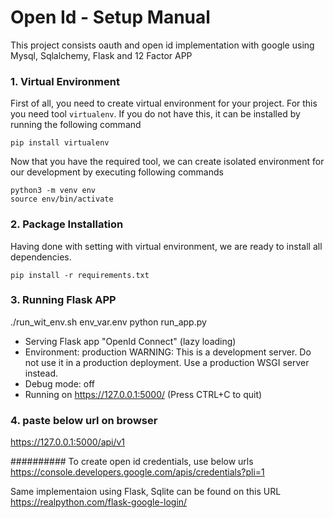<!-----
Author: Pankaj Kumar
Updated at: 11:20 AM, 26 July, 2019
----->

# Open Id - Setup Manual

This project consists oauth and open id implementation with google using Mysql, Sqlalchemy, Flask and 12 Factor APP

### 1. Virtual Environment

First of all, you need to create virtual environment for your project. For this you need tool <code>virtualenv</code>. If you do not have this, it can be installed by running the following command


```
pip install virtualenv
```

Now that you have the required tool, we can create isolated environment for our development by executing following commands

```
python3 -m venv env
source env/bin/activate
```

### 2. Package Installation

Having done with setting with virtual environment, we are ready to install all dependencies.

```
pip install -r requirements.txt
```

### 3. Running Flask APP
./run_wit_env.sh env_var.env python run_app.py

* Serving Flask app "OpenId Connect" (lazy loading)
 * Environment: production
   WARNING: This is a development server. Do not use it in a production deployment.
   Use a production WSGI server instead.
 * Debug mode: off
 * Running on https://127.0.0.1:5000/ (Press CTRL+C to quit)


### 4. paste below url on browser
https://127.0.0.1:5000/api/v1



##########
To create open id credentials, use below urls
https://console.developers.google.com/apis/credentials?pli=1

Same implementaion using Flask, Sqlite can be found on this URL
https://realpython.com/flask-google-login/
